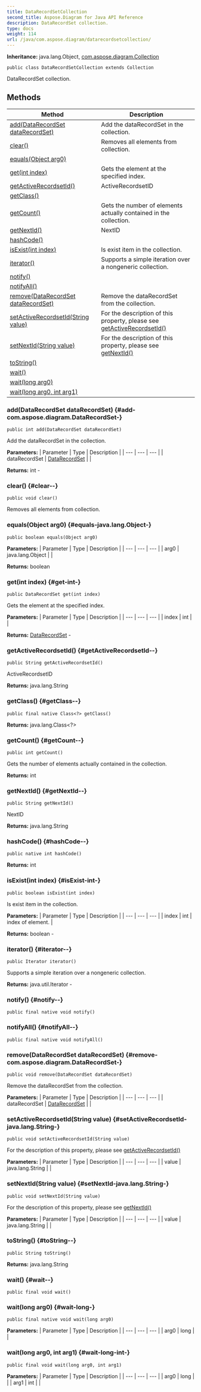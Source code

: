 ```yaml
---
title: DataRecordSetCollection
second_title: Aspose.Diagram for Java API Reference
description: DataRecordSet collection.
type: docs
weight: 114
url: /java/com.aspose.diagram/datarecordsetcollection/
---
```


**Inheritance:**
java.lang.Object, [com.aspose.diagram.Collection](../../com.aspose.diagram/collection)
```
public class DataRecordSetCollection extends Collection
```

DataRecordSet collection.
## Methods

| Method | Description |
| --- | --- |
| [add(DataRecordSet dataRecordSet)](#add-com.aspose.diagram.DataRecordSet-) | Add the dataRecordSet in the collection. |
| [clear()](#clear--) | Removes all elements from collection. |
| [equals(Object arg0)](#equals-java.lang.Object-) |  |
| [get(int index)](#get-int-) | Gets the element at the specified index. |
| [getActiveRecordsetId()](#getActiveRecordsetId--) | ActiveRecordsetID |
| [getClass()](#getClass--) |  |
| [getCount()](#getCount--) | Gets the number of elements actually contained in the collection. |
| [getNextId()](#getNextId--) | NextID |
| [hashCode()](#hashCode--) |  |
| [isExist(int index)](#isExist-int-) | Is exist item in the collection. |
| [iterator()](#iterator--) | Supports a simple iteration over a nongeneric collection. |
| [notify()](#notify--) |  |
| [notifyAll()](#notifyAll--) |  |
| [remove(DataRecordSet dataRecordSet)](#remove-com.aspose.diagram.DataRecordSet-) | Remove the dataRecordSet from the collection. |
| [setActiveRecordsetId(String value)](#setActiveRecordsetId-java.lang.String-) | For the description of this property, please see [getActiveRecordsetId()](../../com.aspose.diagram/datarecordsetcollection\#getActiveRecordsetId--) |
| [setNextId(String value)](#setNextId-java.lang.String-) | For the description of this property, please see [getNextId()](../../com.aspose.diagram/datarecordsetcollection\#getNextId--) |
| [toString()](#toString--) |  |
| [wait()](#wait--) |  |
| [wait(long arg0)](#wait-long-) |  |
| [wait(long arg0, int arg1)](#wait-long-int-) |  |
### add(DataRecordSet dataRecordSet) {#add-com.aspose.diagram.DataRecordSet-}
```
public int add(DataRecordSet dataRecordSet)
```


Add the dataRecordSet in the collection.

**Parameters:**
| Parameter | Type | Description |
| --- | --- | --- |
| dataRecordSet | [DataRecordSet](../../com.aspose.diagram/datarecordset) |  |

**Returns:**
int - 
### clear() {#clear--}
```
public void clear()
```


Removes all elements from collection.

### equals(Object arg0) {#equals-java.lang.Object-}
```
public boolean equals(Object arg0)
```




**Parameters:**
| Parameter | Type | Description |
| --- | --- | --- |
| arg0 | java.lang.Object |  |

**Returns:**
boolean
### get(int index) {#get-int-}
```
public DataRecordSet get(int index)
```


Gets the element at the specified index.

**Parameters:**
| Parameter | Type | Description |
| --- | --- | --- |
| index | int |  |

**Returns:**
[DataRecordSet](../../com.aspose.diagram/datarecordset) - 
### getActiveRecordsetId() {#getActiveRecordsetId--}
```
public String getActiveRecordsetId()
```


ActiveRecordsetID

**Returns:**
java.lang.String
### getClass() {#getClass--}
```
public final native Class<?> getClass()
```




**Returns:**
java.lang.Class<?>
### getCount() {#getCount--}
```
public int getCount()
```


Gets the number of elements actually contained in the collection.

**Returns:**
int
### getNextId() {#getNextId--}
```
public String getNextId()
```


NextID

**Returns:**
java.lang.String
### hashCode() {#hashCode--}
```
public native int hashCode()
```




**Returns:**
int
### isExist(int index) {#isExist-int-}
```
public boolean isExist(int index)
```


Is exist item in the collection.

**Parameters:**
| Parameter | Type | Description |
| --- | --- | --- |
| index | int | index of element. |

**Returns:**
boolean - 
### iterator() {#iterator--}
```
public Iterator iterator()
```


Supports a simple iteration over a nongeneric collection.

**Returns:**
java.util.Iterator - 
### notify() {#notify--}
```
public final native void notify()
```




### notifyAll() {#notifyAll--}
```
public final native void notifyAll()
```




### remove(DataRecordSet dataRecordSet) {#remove-com.aspose.diagram.DataRecordSet-}
```
public void remove(DataRecordSet dataRecordSet)
```


Remove the dataRecordSet from the collection.

**Parameters:**
| Parameter | Type | Description |
| --- | --- | --- |
| dataRecordSet | [DataRecordSet](../../com.aspose.diagram/datarecordset) |  |

### setActiveRecordsetId(String value) {#setActiveRecordsetId-java.lang.String-}
```
public void setActiveRecordsetId(String value)
```


For the description of this property, please see [getActiveRecordsetId()](../../com.aspose.diagram/datarecordsetcollection\#getActiveRecordsetId--)

**Parameters:**
| Parameter | Type | Description |
| --- | --- | --- |
| value | java.lang.String |  |

### setNextId(String value) {#setNextId-java.lang.String-}
```
public void setNextId(String value)
```


For the description of this property, please see [getNextId()](../../com.aspose.diagram/datarecordsetcollection\#getNextId--)

**Parameters:**
| Parameter | Type | Description |
| --- | --- | --- |
| value | java.lang.String |  |

### toString() {#toString--}
```
public String toString()
```




**Returns:**
java.lang.String
### wait() {#wait--}
```
public final void wait()
```




### wait(long arg0) {#wait-long-}
```
public final native void wait(long arg0)
```




**Parameters:**
| Parameter | Type | Description |
| --- | --- | --- |
| arg0 | long |  |

### wait(long arg0, int arg1) {#wait-long-int-}
```
public final void wait(long arg0, int arg1)
```




**Parameters:**
| Parameter | Type | Description |
| --- | --- | --- |
| arg0 | long |  |
| arg1 | int |  |

